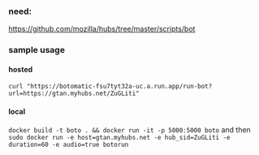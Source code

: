

### need:
https://github.com/mozilla/hubs/tree/master/scripts/bot

### sample usage 
#### hosted
`curl "https://botomatic-fsu7tyt32a-uc.a.run.app/run-bot?url=https://gtan.myhubs.net/ZuGLiti"`

#### local
`docker build -t boto . && docker run -it -p 5000:5000 boto`
and then
`sudo docker run -e host=gtan.myhubs.net -e hub_sid=ZuGLiti -e duration=60 -e audio=true botorun`
